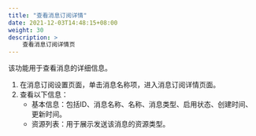 ```yaml
---
title: "查看消息订阅详情"
date: 2021-12-03T14:48:15+08:00
weight: 30
description: >
    查看消息订阅详情页
---
```


该功能用于查看消息的详细信息。

1. 在消息订阅设置页面，单击消息名称项，进入消息订阅详情页面。
2. 查看以下信息：
    - 基本信息：包括ID、消息名称、名称、消息类型、启用状态、创建时间、更新时间。
    - 资源列表：用于展示发送该消息的资源类型。